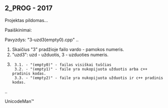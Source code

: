 2_PROG - 2017
----------------
Projektas pildomas...

Paaiškinimai:

Pavyzdys: "3-uzd3(empty0).cpp"
..
 1. Skaičius "3" pradžioje failo vardo - pamokos numeris.
 2. "uzd3": uzd - užduotis, 3 - uzduoties numeris.
 3.      3.1. - "(empty0)" - failas visiškai tuščias
         3.2. - "(empty1)" - faile yra nukopijuota užduotis arba c++ pradinis kodas.
         3.3. - "(empty2)" - faile yra nukopijuota užduotis ir c++ pradinis kodas.

..
 
         

          
          
          
          
          
          
          
           
           
           
           
           
           
           
           
           
           
           
           
           
           
           
   UnicodeMan™
